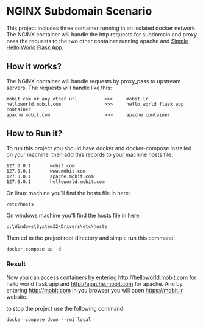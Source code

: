 # NGINX Subdomain Scenario
This project includes three container running in an isolated docker network. The NGINX container will handle the http requests for subdomain and proxy pass the requests to the two other container running apache and [Simple Hello World Flask App](https://github.com/amirhne/dockerized-hello-world-flask-app).
## How it works?
The NGINX container will handle requests by proxy_pass to upstream servers. The requests will handle like this:
```
mobit.com or any other url          >>> 	mobit.ir
helloworld.mobit.com                >>> 	hello world flask app container
apache.mobit.com                    >>> 	apache container
```
## How to Run it?
To run this project you should have docker and docker-compose installed on your machine. then add this records to your machine hosts file.
```
127.0.0.1		mobit.com
127.0.0.1		www.mobit.com
127.0.0.1		apache.mobit.com
127.0.0.1		helloworld.mobit.com
```
On linux machine you'll find the hosts file in here:
```
/etc/hosts
```
On windows machine you'll find the hosts file in here:
```
c:\Windows\System32\Drivers\etc\hosts
```
Then cd to the project root directory and simple run this command:
```
docker-compose up -d
```
### Result
Now you can access containers by entering http://helloworld.mobit.com for hello world flask app and http://apache.mobit.com for apache.  And by entering http://mobit.com in you browser you will open https://mobit.ir website.

to stop the project use the following command:
```
docker-compose down --rmi local
``` 
